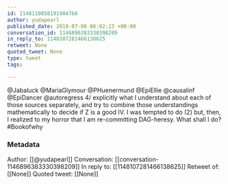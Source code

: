```yaml
---
id: 1148110058191904768
author: yudapearl
published_date: 2019-07-08 06:02:23 +00:00
conversation_id: 1146896383330398209
in_reply_to: 1148107281466138625
retweet: None
quoted_tweet: None
type: tweet
tags:

---
```


@Jabaluck @MariaGlymour @PHuenermund @EpiEllie @causalinf @EpiDancer @autoregress 4/ explicitly what I understand about each of those sources separately, and try to combine those understandings mathematically to decide if Z is a good IV. I was tempted to do (2) but, then, I realized to my horror that I am re-committing DAG-heresy. What shall I do? #Bookofwhy

### Metadata

Author: [[@yudapearl]]
Conversation: [[conversation-1146896383330398209]]
In reply to: [[1148107281466138625]]
Retweet of: [[None]]
Quoted tweet: [[None]]
